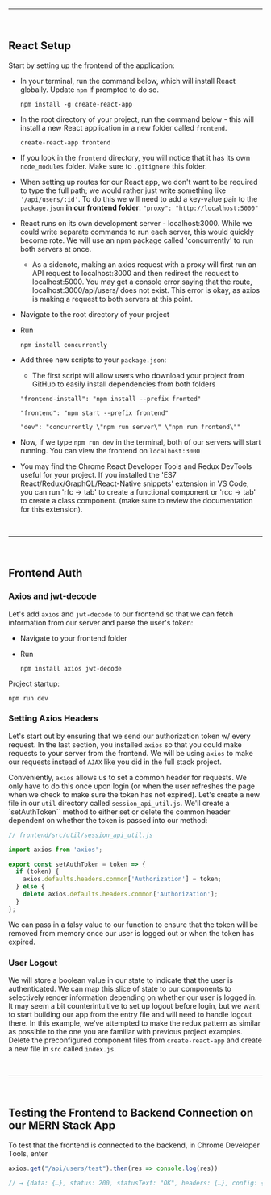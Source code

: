 
</br>

---

</br>

## React Setup

Start by setting up the frontend of the application:

* In your terminal, run the command below, which will install React globally. Update `npm` if prompted to do so.

    ```
    npm install -g create-react-app
    ```

* In the root directory of your project, run the command below - this will install a new React application in a new folder called `frontend`.

    ```
    create-react-app frontend
    ```

* If you look in the `frontend` directory, you will notice that it has its own `node_modules` folder. Make sure to `.gitignore` this folder.

* When setting up routes for our React app, we don't want to be required to type the full path; we would rather just write something like `'/api/users/:id'`. To do this we will need to add a key-value pair to the `package.json` **in our frontend folder**: `"proxy": "http://localhost:5000"`

* React runs on its own development server - localhost:3000. While we could write separate commands to run each server, this would quickly become rote. We will use an npm package called 'concurrently' to run both servers at once.

    + As a sidenote, making an axios request with a proxy will first run an API request to localhost:3000 and then redirect the request to localhost:5000. You may get a console error saying that the route, localhost:3000/api/users/ does not exist. This error is okay, as axios is making a request to both servers at this point.

* Navigate to the root directory of your project

* Run

    ```
    npm install concurrently
    ```

* Add three new scripts to your `package.json`:

    + The first script will allow users who download your project from GitHub to easily install dependencies from both folders

    ```
    "frontend-install": "npm install --prefix fronted"

    "frontend": "npm start --prefix frontend"

    "dev": "concurrently \"npm run server\" \"npm run frontend\""
    ```
* Now, if we type `npm run dev` in the terminal, both of our servers will start running. You can view the frontend on `localhost:3000`

* You may find the Chrome React Developer Tools and Redux DevTools useful for your project. If you installed the 'ES7 React/Redux/GraphQL/React-Native snippets' extension in VS Code, you can run 'rfc → tab' to create a functional component or 'rcc → tab' to create a class component. (make sure to review the documentation for this extension).

</br>

---

</br>

## Frontend Auth

### Axios and jwt-decode

Let's add `axios` and `jwt-decode` to our frontend so that we can fetch information from our server and parse the user's token:

* Navigate to your frontend folder

* Run

    ```
    npm install axios jwt-decode
    ```

Project startup:

```
npm run dev
```

### Setting Axios Headers

Let's start out by ensuring that we send our authorization token w/ every request. In the last section, you installed `axios` so that you could make requests to your server from the frontend. We will be using `axios` to make our requests instead of `AJAX` like you did in the full stack project. 

Conveniently, `axios` allows us to set a common header for requests. We only have to do this once upon login (or when the user refreshes the page when we check to make sure the token has not expired). Let's create a new file in our `util` directory called `session_api_util.js`. We'll create a `setAuthToken`` method to either set or delete the common header dependent on whether the token is passed into our method:

```js
// frontend/src/util/session_api_util.js

import axios from 'axios';

export const setAuthToken = token => {
  if (token) {
    axios.defaults.headers.common['Authorization'] = token;
  } else {
    delete axios.defaults.headers.common['Authorization'];
  }
};
```

We can pass in a falsy value to our function to ensure that the token will be removed from memory once our user is logged out or when the token has expired.

### User Logout

We will store a boolean value in our state to indicate that the user is authenticated. We can map this slice of state to our components to selectively render information depending on whether our user is logged in. It may seem a bit counterintuitive to set up logout before login, but we want to start building our app from the entry file and will need to handle logout there. In this example, we've attempted to make the redux pattern as similar as possible to the one you are familiar with previous project examples. Delete the preconfigured component files from `create-react-app` and create a new file in `src` called `index.js`.

</br>

---

</br>

## Testing the Frontend to Backend Connection on our MERN Stack App

To test that the frontend is connected to the backend, in Chrome Developer Tools, enter

```js
axios.get("/api/users/test").then(res => console.log(res))

// → {data: {…}, status: 200, statusText: "OK", headers: {…}, config: {…}, …}
```